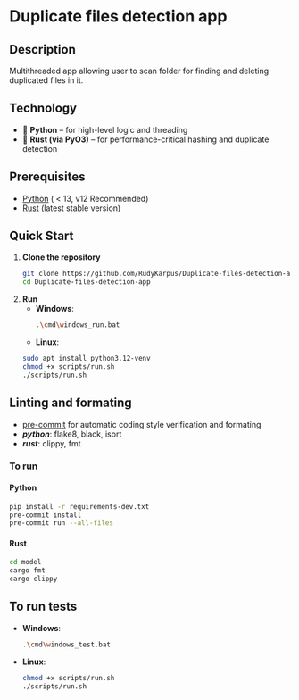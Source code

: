 # Duplicate files detection app

## Description

Multithreaded app allowing user to scan folder for finding and deleting duplicated files in it.

## Technology

- 🐍 **Python**  – for high-level logic and threading
- 🦀 **Rust (via PyO3)** – for performance-critical hashing and duplicate detection

## Prerequisites

- [Python](https://www.python.org/downloads/) ( < 13, v12 Recommended)
- [Rust](https://www.rust-lang.org/tools/install) (latest stable version)

## Quick Start
1. **Clone the repository**
   ```bash
   git clone https://github.com/RudyKarpus/Duplicate-files-detection-app.git
   cd Duplicate-files-detection-app
2. **Run**
   - **Windows**:
       ```bash
     .\cmd\windows_run.bat
   - **Linux**:
    ```bash
    sudo apt install python3.12-venv
    chmod +x scripts/run.sh
    ./scripts/run.sh

## Linting and formating
  - [pre-commit](https://pre-commit.com) for automatic coding style verification and formating
  - ***python***: flake8, black, isort
  - ***rust***:  clippy, fmt

### To run
  #### Python
  ```bash
  pip install -r requirements-dev.txt
  pre-commit install
  pre-commit run --all-files
  ```
  #### Rust
  ```bash
  cd model
  cargo fmt
  cargo clippy
  ```
## **To run tests**
   - **Windows**:
     ```bash
     .\cmd\windows_test.bat
     ```
   - **Linux**:
      ```bash
      chmod +x scripts/run.sh
      ./scripts/run.sh
      ```
